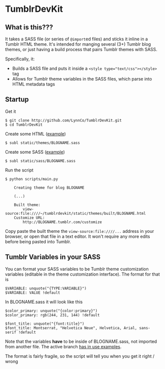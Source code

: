 # TumblrDevKit

## What is this???

It takes a SASS file (or series of `@import`ed files) and sticks it inline in a Tumblr HTML theme. It's intended for manging several (3+) Tumblr blog themes, or just having a build process that pairs Tumblr themes with SASS.

Specifically, it:

* Builds a SASS file and puts it inside a `<style type="text/css"></style>` tag
* Allows for Tumblr theme variables in the SASS files, which parse into HTML metadata tags

## Startup

Get it

    $ git clone http://github.com/LynnCo/TumblrDevKit.git
    $ cd TumblrDevKit

Create some HTML ([example](https://github.com/LynnCo/TumblrDevKit/blob/active/static/themes/cyrinsong.html))

    $ subl static/themes/BLOGNAME.sass

Create some SASS ([example](https://github.com/LynnCo/TumblrDevKit/blob/active/static/sass/cyrinsong.sass))

    $ subl static/sass/BLOGNAME.sass

Run the script

    $ python scripts/main.py

        Creating theme for blog BLOGNAME

        (...)

        Built theme:
            view-source:file:////~/tumblrdevkit/static/themes/built/BLOGNAME.html
        Customize URL:
            http://BLOGNAME.tumblr.com/customize

Copy paste the built theme the `view-source:file:////...` address in your browser, or open that file in a text editor. It won't require any more edits before being pasted into Tumblr.

## Tumblr Variables in your SASS

You can format your SASS variables to be Tumblr theme customization variables (editable in the theme customization interface). The format for that is

    $VARIABLE: unquote("{TYPE:VARIABLE}")
    $VARIABLE: VALUE !default

In BLOGNAME.sass it will look like this

    $color_primary: unquote("{color:primary}")
    $color_primary: rgb(244, 231, 144) !default

    $font_title: unquote("{font:title}")
    $font_title: Montserrat, "Helvetica Neue", Helvetica, Arial, sans-serif !default

Note that the variables **have** to be inside of BLOGNAME.sass, not imported from another file. The active branch [has in use examples](https://github.com/LynnCo/TumblrDevKit/blob/active/static/sass/cyrinsong.sass#L1-L18).

The format is fairly fragile, so the script will tell you when you get it right / wrong
